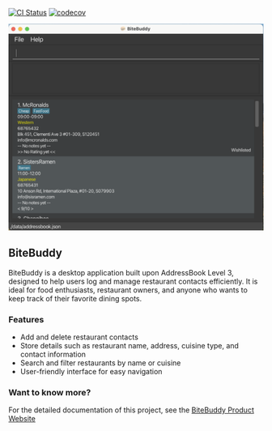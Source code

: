 [![CI Status](https://github.com/se-edu/addressbook-level3/workflows/Java%20CI/badge.svg)](https://github.com/se-edu/addressbook-level3/actions) [![codecov](https://codecov.io/gh/AY2526S1-CS2103T-W14-2/tp/graph/badge.svg?token=EgoUCaXgsh)](https://codecov.io/gh/AY2526S1-CS2103T-W14-2/tp)

![Ui](docs/images/Ui.png)

## BiteBuddy

BiteBuddy is a desktop application built upon AddressBook Level 3, designed to help users log and manage restaurant contacts efficiently. It is ideal for food enthusiasts, restaurant owners, and anyone who wants to keep track of their favorite dining spots.

### Features

- Add and delete restaurant contacts
- Store details such as restaurant name, address, cuisine type, and contact information
- Search and filter restaurants by name or cuisine
- User-friendly interface for easy navigation

### Want to know more?

For the detailed documentation of this project, see the [BiteBuddy Product Website](https://https://ay2526s1-cs2103t-w14-2.github.io/tp)